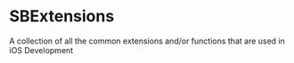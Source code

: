 # SBExtensions
A collection of all the common extensions and/or functions that are used in iOS Development

